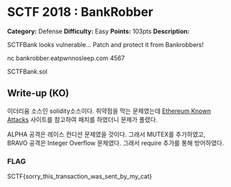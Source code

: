 # SCTF 2018 : BankRobber

**Category:** Defense
**Difficulty:** Easy
**Points:** 103pts
**Description:** 

SCTFBank looks vulnerable...
Patch and protect it from Bankrobbers!

nc bankrobber.eatpwnnosleep.com 4567

SCTFBank.sol

## Write-up (KO)

이더리움 소스인 solidity소스이다. 취약점을 막는 문제였는데 [Ethereum Known Attacks](https://consensys.github.io/smart-contract-best-practices/known_attacks/) 사이트를 참고하여 패치를 하였더니 문제가 풀렸다.

ALPHA 공격은 레이스 컨디션 문제였을 것이다. 그래서 MUTEX를 추가하였고, BRAVO 공격은 Integer Overflow 문제였다. 그래서 require 추가를 통해 방어하였다.

### FLAG

SCTF{sorry_this_transaction_was_sent_by_my_cat}

